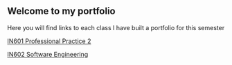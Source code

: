 ## Welcome to my portfolio

Here you will find links to each class I have built a portfolio for this semester

[IN601 Professional Practice 2](https://kippj1.github.io/portfolio/IN601 "Professional Practice 2")

[IN602 Software Engineering](https://kippj1.github.io/portfolio/IN602 "Software Engineering")  

<!--
<a href="./IN601.md">Professional Practice 2</a>
<a href="./IN602.md">Software Engineering</a>
-->
